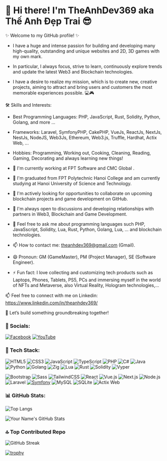 # 👋 Hi there! I'm **TheAnhDev369** aka **Thế Anh Đẹp Trai** 😎

✨ Welcome to my GitHub profile! ✨  
-  I have a huge and intense passion for building and developing many high-quality, outstanding and unique websites and 2D, 3D games with my own mark.

-  In particular, I always focus, strive to learn, continuously explore trends and update the latest Web3 and Blockchain technologies.

-  I have a desire to realize my mission, which is to create new, creative projects, aiming to attract and bring users and customers the most memorable experiences possible. 💻🎮

🛠️ Skills and Interests:
-  Best Programming Languages: PHP, JavaScript, Rust, Solidity, Python, Golang, and more ...
-  Frameworks: Laravel, SymfonyPHP, CakePHP, VueJs, ReactJs, NextJs, NestJs, NodeJS, Web3Js, Ethereum, Web3.js, Truffle, Hardhat, Actix Web, ...
-  Hobbies: Programming, Working out, Cooking, Cleaning, Reading, Gaming, Decorating and always learning new things!

- 🔭 I'm currently working at FPT Software and CMC Global .
- 🌱 I'm graduated from FPT Polytechnic Hanoi College and am currently studying at Hanoi University of Science and Technology.
- 👯 I'm actively looking for opportunities to collaborate on upcoming blockchain projects and game development on GitHub.
- 🤔 I'm always open to discussions and developing relationships with partners in Web3, Blockchain and Game Development.
- 💬 Feel free to ask me about programming languages ​​such PHP, JavaSscript, Solidity, Lua, Rust, Python, Golang, Lua, ... and blockchain technologies.
- 📫 How to contact me: theanhdev369@gmail.com (Gmail).
- 😄 Pronoun: GM (GameMaster), PM (Project Manager), SE (Software Engineer).
- ⚡ Fun fact: I love collecting and customizing tech products such as Laptops, Phones, Tablets, PS5, PCs and immersing myself in the world of NFTs and Metaverse, also Virtual Reality, Hologram technologies,...

📫 Feel free to connect with me on Linkedin: https://www.linkedin.com/in/theanhdev369/

🌟 Let’s build something groundbreaking together!

### 📱 Socials:
[![Facebook](https://img.shields.io/badge/Facebook-%231877F2.svg?logo=facebook&logoColor=white)]()
[![YouTube](https://img.shields.io/badge/YouTube-%23FF0000.svg?logo=youtube&logoColor=white)](https://www.youtube.com/@TheAnhDev)

### 🧰 Tech Stack:
![HTML5](https://img.shields.io/badge/HTML5-E34F26?style=flat&logo=html5&logoColor=white)
![CSS3](https://img.shields.io/badge/CSS3-1572B6?style=flat&logo=css3&logoColor=white)
![JavaScript](https://img.shields.io/badge/JavaScript-%23F7DF1E.svg?style=flat&logo=javascript&logoColor=black)
![TypeScript](https://img.shields.io/badge/TypeScript-3178C6?style=flat&logo=typescript&logoColor=white)
![PHP](https://img.shields.io/badge/PHP-777BB4?style=flat&logo=php&logoColor=white)
![C#](https://img.shields.io/badge/C%23-%23239120.svg?style=flat&logo=csharp&logoColor=white)
![Java](https://img.shields.io/badge/Java-007396?style=flat&logo=java&logoColor=white)
![Python](https://img.shields.io/badge/Python-3776AB?style=flat&logo=python&logoColor=white)
![Golang](https://img.shields.io/badge/Golang-00ADD8?style=flat&logo=go&logoColor=white)
![Zig](https://img.shields.io/badge/Zig-00B4D8?style=flat&logo=zig&logoColor=white)
![Lua](https://img.shields.io/badge/Lua-2C2D72?style=flat&logo=lua&logoColor=white)
![Rust](https://img.shields.io/badge/Rust-000000?style=flat&logo=rust&logoColor=white)
![Solidity](https://img.shields.io/badge/Solidity-363636?style=flat&logo=solidity&logoColor=white)
![Vyper](https://img.shields.io/badge/Vyper-4C83C2?style=flat&logoUrl=https://vyperlang.org/static/img/vyper-logo.svg&logoColor=white)

![Bootstrap](https://img.shields.io/badge/Bootstrap-563D7C?style=flat&logo=bootstrap&logoColor=white)
![Sass](https://img.shields.io/badge/Sass-CC6699?style=flat&logo=sass&logoColor=white)
![TailwindCSS](https://img.shields.io/badge/TailwindCSS-06B6D4?style=flat&logo=tailwind-css&logoColor=white)
![React](https://img.shields.io/badge/ReactJs-%2361DAFB.svg?style=flat&logo=react&logoColor=black)
![Vue.js](https://img.shields.io/badge/VueJs-35495E?style=flat&logo=vue.js&logoColor=4FC08D)
![Next.js](https://img.shields.io/badge/NextJs-000000?style=flat&logo=next.js&logoColor=white)
![Node.js](https://img.shields.io/badge/NodeJs-339933?style=flat&logo=node.js&logoColor=white)
![Laravel](https://img.shields.io/badge/Laravel-FF2D20?style=flat&logo=laravel&logoColor=white)
[![Symfony](https://img.shields.io/badge/Symfony-000000?style=for-the-badge&logo=symfony&logoColor=white)](https://symfony.com/)
![MySQL](https://img.shields.io/badge/MySQL-4479A1?style=flat&logo=mysql&logoColor=white)
![SQLite](https://img.shields.io/badge/SQLite-003B57?style=flat&logo=sqlite&logoColor=white)
![Actix Web](https://img.shields.io/badge/Actix%20Web-000000?style=flat&logo=actix&logoColor=white)




### 📊 GitHub Stats:
![Top Langs](https://github-readme-stats.vercel.app/api/top-langs/?username=theanhdev369&layout=compact&theme=dark)

![Your Name's GitHub Stats](https://github-readme-stats.vercel.app/api?username=theanhdev369&show_icons=true&theme=dark)

###  🔝 Top Contributed Repo
![GitHub Streak](https://streak-stats.demolab.com?user=theanhdev&theme=dark&date_format=M%20j%5B%2C%20Y%5D&currStreakNum=1)

[![trophy](https://github-profile-trophy.vercel.app/?username=theanhdev&theme=gruvbox)](https://github.com/ryo-ma/github-profile-trophy)

